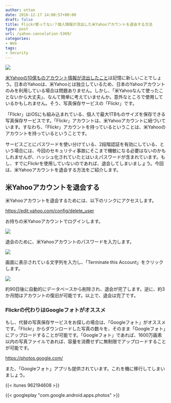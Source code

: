 ```yaml
---
author: ottan
date: 2016-12-17 14:00:57+00:00
draft: false
title: Flickr使ってない？個人情報が流出した米Yahooアカウントを退会する方法
type: post
url: /yahoo-cancelation-5369/
categories:
- Web
tags:
- Security
---
```


![](/images/2016/12/161217-5855408c3beb8.jpg)






[米Yahooの10億ものアカウント情報が流出したこと](http://jp.techcrunch.com/2016/12/15/20161214yahoo-discloses-hack-of-1-billion-accounts/)は記憶に新しいことでしょう。日本のYahooは、米Yahooとは独立しているため、日本のYahooアカウントのみを利用している場合は問題ありません。しかし、「米Yahooなんて使ったことないから大丈夫」、なんて簡単に考えていませんか。意外なところで使用しているかもしれません。そう、写真保存サービスの「Flickr」です。





「Flickr」はiOSにも組み込まれている、個人で最大1TBものサイズを保存できる写真保存サービスです。「Flickr」アカウントは、米Yahooアカウントに紐づいています。すなわち、「Flickr」アカウントを持っているということは、米Yahooのアカウントを持っているということです。





サービスごとにパスワードを使い分けている、2段階認証を有効にしている、という場合には、今回のセキュリティ事故にそこまで機敏になる必要はないのかもしれませんが、ハッシュ化されていたとはいえパスワードが含まれています。もし、すでにFlickrを使用していないのであれば、退会してしまいましょう。今回は、米Yahooアカウントを退会する方法をご紹介します。





## 米Yahooアカウントを退会する





米Yahooアカウントを退会するためには、以下のリンクにアクセスします。



https://edit.yahoo.com/config/delete_user



お持ちの米Yahooアカウントでログインします。





![](/images/2016/12/161217-5855416ee12c5.png)






退会のために、米Yahooアカウントのパスワードを入力します。





![](/images/2016/12/161217-58554176871b7.png)






画面に表示されている文字列を入力し、「Terminate this Account」をクリックします。





![](/images/2016/12/161217-5855417beb38c.png)






約90日後に自動的にデータベースから削除され、退会が完了します。逆に、約3か月間はアカウントの復旧が可能です。以上で、退会は完了です。





### Flickrの代わりはGoogleフォトがオススメ





もし、代替の写真保存サービスをお探しの場合は、「Googleフォト」がオススメです。「Flickr」からダウンロードした写真の数々を、そのまま「Googleフォト」にアップロードすることが可能です。「Googleフォト」であれば、1600万画素以内の写真ファイルであれば、容量を消費せずに無制限でアップロードすることが可能です。



https://photos.google.com/



また、「Googleフォト」アプリも提供されています。これを機に移行してしまいましょう。



{{< itunes 962194608 >}}

{{< googleplay "com.google.android.apps.photos" >}}
